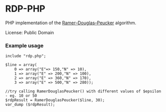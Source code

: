 # RDP-PHP
PHP implementation of the [Ramer–Douglas–Peucker](http://en.wikipedia.org/wiki/Ramer%E2%80%93Douglas%E2%80%93Peucker_algorithm) algorithm.

License: Public Domain

### Example usage ###

    include "rdp.php";

    $line = array(
        0 => array("E"=> 150,"N" => 10),
        1 => array("E" => 200,"N" => 100),
        2 => array("E" => 360,"N" => 170),
        3 => array("E" => 500,"N" => 280));

    //try calling RamerDouglasPeucker() with different values of $epsilon - eg. 10 or 50
    $rdpResult = RamerDouglasPeucker($line, 30);
    var_dump ($rdpResult);
